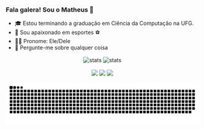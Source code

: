 ### Fala galera! Sou o Matheus 👋

- 🎓 Estou terminando a graduação em Ciência da Computação na UFG.
- 🥰 Sou apaixonado em esportes ⚽
- 👨‍💻 Pronome: Ele/Dele 
- 💬 Pergunte-me sobre qualquer coisa

<div align="center"> 
  <img height="140em" align="center" alt="stats" src="https://github-readme-stats.vercel.app/api?username=matheusnamorim&count_private=true&theme=cobalt" height="400" />
<img height="140em" align="center" alt="stats" src="https://github-readme-stats.vercel.app/api/top-langs/?username=matheusnamorim&show_icons=true&layout=compact&theme=cobalt" height="400" />
</div>
<br>
<div align="center">
  <img src="https://img.shields.io/badge/JavaScript-323330?style=for-the-badge&logo=javascript&logoColor=F7DF1E" />
  <img src="https://img.shields.io/badge/CSS3-1572B6?style=for-the-badge&logo=css3&logoColor=white" />
  <img src="https://img.shields.io/badge/HTML5-E34F26?style=for-the-badge&logo=html5&logoColor=white" />

</div>
  
  ![](https://github.com/Platane/snk/raw/output/github-contribution-grid-snake.svg)

<!--
**matheusnamorim/matheusnamorim** is a ✨ _special_ ✨ repository because its `README.md` (this file) appears on your GitHub profile.

Here are some ideas to get you started:

- 🔭 I’m currently working on ...
- 🌱 I’m currently learning ...
- 👯 I’m looking to collaborate on ...
- 🤔 I’m looking for help with ...
- 💬 Ask me about ...
- 📫 How to reach me: ...
- 😄 Pronouns: ...
- ⚡ Fun fact: ...
-->
